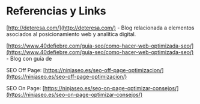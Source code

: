 # Referencias y Links

[http://deteresa.com/](http://deteresa.com/) - Blog relacionada a elementos asociados al posicionamiento web y analítica digital.

[https://www.40defiebre.com/guia-seo/como-hacer-web-optimizada-seo/](https://www.40defiebre.com/guia-seo/como-hacer-web-optimizada-seo/) - Blog con guía de

SEO Off Page: [https://ninjaseo.es/seo-off-page-optimizacion/](https://ninjaseo.es/seo-off-page-optimizacion/)

SEO On Page: [https://ninjaseo.es/seo-on-page-optimizar-consejos/](https://ninjaseo.es/seo-on-page-optimizar-consejos/) 

 

